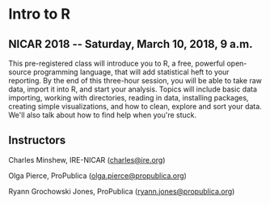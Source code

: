 # Intro to R
## NICAR 2018 -- Saturday, March 10, 2018, 9 a.m.

This pre-registered class will introduce you to R, a free, powerful open-source programming language, that will add statistical heft to your reporting. By the end of this three-hour session, you will be able to take raw data, import it into R, and start your analysis. Topics will include basic data importing, working with directories, reading in data, installing packages, creating simple visualizations, and how to clean, explore and sort your data. We'll also talk about how to find help when you're stuck.
## Instructors
Charles Minshew, IRE-NICAR (charles@ire.org)

Olga Pierce, ProPublica (olga.pierce@propublica.org)

Ryann Grochowski Jones, ProPublica (ryann.jones@propublica.org)
